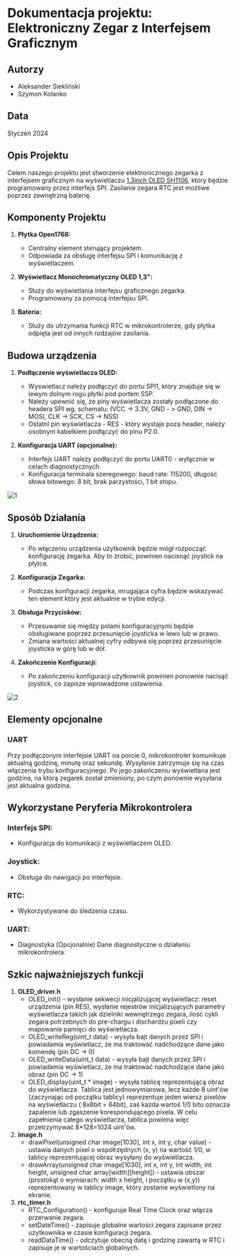 # Dokumentacja projektu: Elektroniczny Zegar z Interfejsem Graficznym

## Autorzy
- Aleksander Siekliński
- Szymon Kolanko

## Data
Styczeń 2024

## Opis Projektu
Celem naszego projektu jest stworzenie elektronicznego zegarka z interfejsem graficznym na wyświetlaczu [1.3inch OLED SH1106](https://www.waveshare.com/wiki/1.3inch_OLED_(A)), który będzie programowany przez interfejs SPI. Zasilanie zegara RTC jest możliwe poprzez zewnętrzną baterię.

## Komponenty Projektu
1. **Płytka Open1768:**
   - Centralny element sterujący projektem.
   - Odpowiada za obsługę interfejsu SPI i komunikację z wyświetlaczem.
     
2. **Wyświetlacz Monochromatyczny OLED 1,3":**
   - Służy do wyświetlania interfejsu graficznego zegarka.
   - Programowany za pomocą interfejsu SPI.
     
3. **Bateria:**
   - Służy do utrzymania funkcji RTC w mikrokontrolerze, gdy płytka odpięta jest od innych rodzajów zasilania.
  
## Budowa urządzenia
1. **Podłączenie wyświetlacza OLED:**
   - Wyswietlacz należy podłączyć do portu SPI1, który znajduje się w lewym dolnym rogu płytki pod portem SSP.
   - Należy upewnić się, że piny wyświetlacza zostały podłączone do headera SPI wg. schematu: (VCC -> 3.3V, GND - > GND, DIN -> MOSI, CLK -> SCK, CS -> NSS)
   - Ostatni pin wyświetlacza - RES - który wystaje poza header, należy osobnym kabelkiem podłączyć do pinu P2.0.
     
2. **Konfiguracja UART (opcjonalne):**
   - Interfejs UART należy podłączyć do portu UART0 - wyłącznie w celach diagnostycznych.
   - Konfiguracja terminala szeregowego: baud rate: 115200, długość słowa bitowego: 8 bit, brak parzystości, 1 bit stopu.

![1](https://github.com/skolanko222/systemy_wbudowane/assets/108925571/758ac8e7-8821-4b80-b5d7-f5c3ec3aa62c)
 
## Sposób Działania
1. **Uruchomienie Urządzenia:**
   - Po włączeniu urządzenia użytkownik będzie mógł rozpocząć konfigurację zegarka. Aby to zrobić, powinien nacisnąć joystick na płytce.

2. **Konfiguracja Zegarka:**
   - Podczas konfiguracji zegarka, mrugająca cyfra będzie wskazywać ten element który jest aktualnie w trybie edycji.

3. **Obsługa Przycisków:**
   - Przesuwanie się między polami konfiguracyjnymi będzie obsługiwane poprzez przesunięcie joysticka w lewo lub w prawo.
   - Zmiana wartości aktualnej cyfry odbywa się poprzez przesunięcie joysticka w górę lub w dół.

4. **Zakończenie Konfiguracji:**
   - Po zakończeniu konfiguracji użytkownik powinien ponownie nacisąć joystick, co zapisze wprowadzone ustawienia.

![2](https://github.com/skolanko222/systemy_wbudowane/assets/108925571/3c0d0563-3eb8-428f-93f8-aba53a455723)

## Elementy opcjonalne
### UART
Przy podłączonym interfejsie UART na porcie 0, mikrokontroler komunikuje aktualną godzinę, minutę oraz sekundę. Wysyłanie zatrzymuje się na czas włączenia trybu konfiguracyjnego. Po jego zakończeniu wyświetlana jest godzina, na którą zegarek został zmieniony, po czym ponownie wysyłana jest aktualna godzina.

## Wykorzystane Peryferia Mikrokontrolera
### Interfejs SPI:
   - Konfiguracja do komunikacji z wyświetlaczem OLED.
### Joystick:
   - Obsługa do nawigacji po interfejsie.
### RTC:
   - Wykorzystywane do śledzenia czasu.
### UART:
   - Diagnostyka
(Opcjonalnie) Dane diagnostyczne o działaniu mikrokontrolera.

## Szkic najważniejszych funkcji
1. **OLED_driver.h**
   - OLED_init() - wysłanie sekwecji inicjalizującej wyświetlacz: reset urządzenia (pin RES), wysłanie rejestrów inicjalizujących parametry wyświetlacza takich jak dzielniki wewnętrzego zegara, ilość cykli zegara potrzebnych do pre-chargu i dischardzu pixeli czy mapowanie pamięci do wyświetlacza.
   - OLED_writeReg(uint_t data) - wysyła bajt danych przez SPI i powiadamia wyświetlacz, że ma traktować nadchodzące dane jako komendę (pin DC -> 0)
   - OLED_writeData(uint_t data) - wysyła bajt danych przez SPI i powiadamia wyświetlacz, że ma traktować nadchodzące dane jako obraz (pin DC -> 1)
   - OLED_display(uint_t * image) - wysyła tablicę reprezentującą obraz do wyświetlacza. Tablica jest jednowymiarowa, lecz każde 8 uint'ów (zaczynając od początku tablicy) reprezentuje jeden wiersz pixelów na wyświetlaczu ( 8x8bit = 64bit), zaś każda wartoś 1/0 bitu oznacza zapalenie lub zgaszenie korespondującego pixela.
W celu zapełnienia całego wyświetlacza, tablica powinna więc przetrzymywać 8*128=1024 uint'ów. 
2. **image.h**
   - drawPixel(unsigned char image[1030], int x, int y, char value) - ustawia danych pixel o współrzędnych (x, y) na wartość 1/0, w tablicy reprezentującej obraz wysyłany do wyświetlacza.
   - drawArray(unsigned char image[1030], int x, int y, int width, int height, unsigned char array[width][height]) - ustawia obszar (prostokąt o wymiarach: width x height, i początku w (x,y)) reprezentowany w tablicy image, który zostanie wyświetlony na ekranie.
3. **rtc_timer.h**
   - RTC_Configuration() - konfiguruje Real Time Clock oraz włącza przerwanie zegara.
   - setDateTime() - zapisuje globalne wartości zegara zapisane przez użytkownika w czasie konfiguracji zegara.
   - readDataTime() - odczytuje obecną datę i godzinę zawartą w RTC i zapisuje je w wartościach globalnych.
